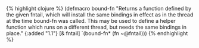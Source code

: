 {% highlight clojure %}
(defmacro bound-fn
  "Returns a function defined by the given fntail, which will install the
  same bindings in effect as in the thread at the time bound-fn was called.
  This may be used to define a helper function which runs on a different
  thread, but needs the same bindings in place."
  {:added "1.1"}
  [& fntail]
  `(bound-fn* (fn ~@fntail)))
{% endhighlight %}
